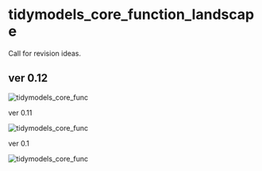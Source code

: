 # tidymodels_core_function_landscape

Call for revision ideas.


## ver 0.12

<img src="https://user-images.githubusercontent.com/52575713/140611986-d2483000-a809-4eeb-91e6-68a2941c0698.png" alt="tidymodels_core_func" title="tidymodels_core_func">

ver 0.11

<img src="https://user-images.githubusercontent.com/52575713/140611980-67630cff-fe18-49c8-b5b6-b2c175699db8.png" alt="tidymodels_core_func" title="tidymodels_core_func">

ver 0.1

<img src="https://user-images.githubusercontent.com/52575713/139860507-5cf4cde4-cd5c-4f34-9546-9510f4fa4a69.png" alt="tidymodels_core_func" title="tidymodels_core_func">


